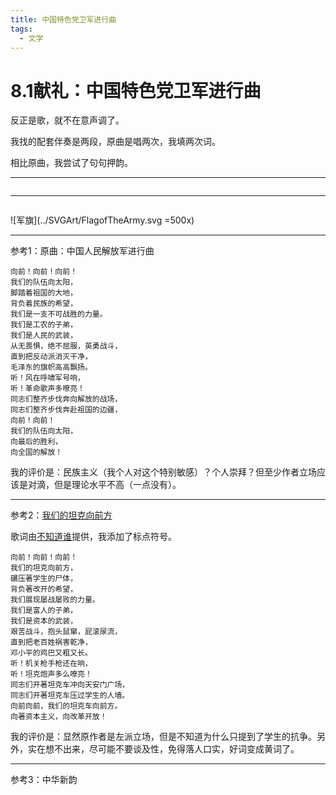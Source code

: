 ```yaml
---
title: 中国特色党卫军进行曲
tags:
  - 文学
---
```

# 8.1献礼：中国特色党卫军进行曲

<script setup>
import MidiPlayer from './MidiPlayer.vue';
</script>

<MidiPlayer MidiUrl="/midis/中国特色党卫军进行曲.mid" SongTitle="中国特色党卫军进行曲.mid" key="中国特色党卫军进行曲" />

反正是歌，就不在意声调了。

我找的配套伴奏是两段，原曲是唱两次，我填两次词。

相比原曲，我尝试了句句押韵。

---

```text

```

---

```text

```

![军旗](../SVGArt/FlagofTheArmy.svg =500x)

---

参考1：原曲：中国人民解放军进行曲

```text
向前！向前！向前！
我们的队伍向太阳，
脚踏着祖国的大地，
背负着民族的希望，
我们是一支不可战胜的力量。
我们是工农的子弟，
我们是人民的武装，
从无畏惧，绝不屈服，英勇战斗，
直到把反动派消灭干净，
毛泽东的旗帜高高飘扬。
听！风在呼啸军号响，
听！革命歌声多嘹亮！
同志们整齐步伐奔向解放的战场，
同志们整齐步伐奔赴祖国的边疆，
向前！向前！
我们的队伍向太阳，
向最后的胜利，
向全国的解放！
```

我的评价是：民族主义（我个人对这个特别敏感）？个人崇拜？但至少作者立场应该是对滴，但是理论水平不高（一点没有）。

---



参考2：[我们的坦克向前方](https://odysee.com/@maliemaocommunist:1/%E3%80%90%E8%BE%B1%E7%A8%BB%E3%80%91%E6%88%91%E4%BB%AC%E7%9A%84%E5%9D%A6%E5%85%8B%E5%90%91%E5%89%8D%E6%96%B9:7)

歌词由[不知道谁](https://suno.com/song/a11e2e30-22f2-41b3-b3d8-ebae5b7c1a2e)提供，我添加了标点符号。

```text
向前！向前！向前！
我们的坦克向前方，
碾压著学生的尸体，
背负著改开的希望，
我们展现屡战屡败的力量。
我们是富人的子弟，
我们是资本的武装，
艰苦战斗，抱头鼠窜，屁滚尿流，
直到把老百姓祸害乾净，
邓小平的鸡巴又粗又长。
听！机关枪手枪还在响，
听！坦克炮声多么嘹亮！
同志们开著坦克车冲向天安门广场，
同志们开著坦克车压过学生的人墙。
向前向前，我们的坦克车向前方。
向著资本主义，向改革开放！
```

我的评价是：显然原作者是左派立场，但是不知道为什么只提到了学生的抗争。另外，实在想不出来，尽可能不要谈及性，免得落人口实，好词变成黄词了。

---



参考3：中华新韵
